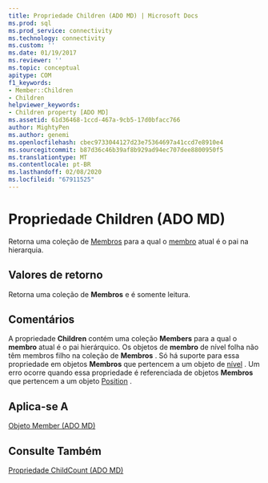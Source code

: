 ```yaml
---
title: Propriedade Children (ADO MD) | Microsoft Docs
ms.prod: sql
ms.prod_service: connectivity
ms.technology: connectivity
ms.custom: ''
ms.date: 01/19/2017
ms.reviewer: ''
ms.topic: conceptual
apitype: COM
f1_keywords:
- Member::Children
- Children
helpviewer_keywords:
- Children property [ADO MD]
ms.assetid: 61d36468-1ccd-467a-9cb5-17d0bfacc766
author: MightyPen
ms.author: genemi
ms.openlocfilehash: cbec9733044127d23e75364697a41ccd7e8910e4
ms.sourcegitcommit: b87d36c46b39af8b929ad94ec707dee8800950f5
ms.translationtype: MT
ms.contentlocale: pt-BR
ms.lasthandoff: 02/08/2020
ms.locfileid: "67911525"
---
```

# <a name="children-property-ado-md"></a>Propriedade Children (ADO MD)
Retorna uma coleção de [Membros](../../../ado/reference/ado-md-api/members-collection-ado-md.md) para a qual o [membro](../../../ado/reference/ado-md-api/member-object-ado-md.md) atual é o pai na hierarquia.  
  
## <a name="return-values"></a>Valores de retorno  
 Retorna uma coleção de **Membros** e é somente leitura.  
  
## <a name="remarks"></a>Comentários  
 A propriedade **Children** contém uma coleção **Members** para a qual o **membro** atual é o pai hierárquico. Os objetos de **membro** de nível folha não têm membros filho na coleção de **Membros** . Só há suporte para essa propriedade em objetos **Membros** que pertencem a um objeto de [nível](../../../ado/reference/ado-md-api/level-object-ado-md.md) . Um erro ocorre quando essa propriedade é referenciada de objetos **Membros** que pertencem a um objeto [Position](../../../ado/reference/ado-md-api/position-object-ado-md.md) .  
  
## <a name="applies-to"></a>Aplica-se A  
 [Objeto Member (ADO MD)](../../../ado/reference/ado-md-api/member-object-ado-md.md)  
  
## <a name="see-also"></a>Consulte Também  
 [Propriedade ChildCount (ADO MD)](../../../ado/reference/ado-md-api/childcount-property-ado-md.md)
